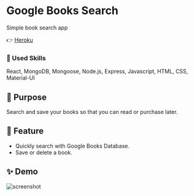 # Google Books Search

Simple book search app

👉 [Heroku](https://react-google-books-emily.herokuapp.com/)

### 💎 Used Skills

React, MongoDB, Mongoose, Node.js, Express, Javascript, HTML, CSS, Material-UI

## 🎯 Purpose

Search and save your books so that you can read or purchase later.

## 🔑 Feature

- Quickly search with Google Books Database.
- Save or delete a book.

## ✨ Demo

![screenshot](/demo.gif)
